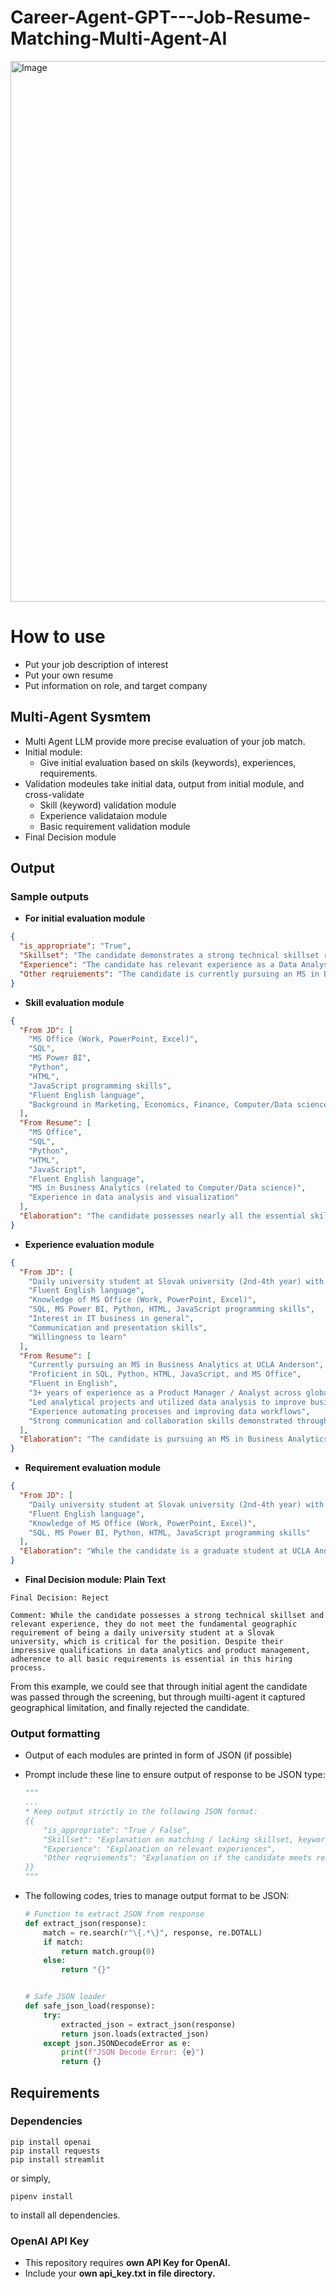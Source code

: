 # Career-Agent-GPT---Job-Resume-Matching-Multi-Agent-AI

<img width="865" alt="Image" src="https://github.com/user-attachments/assets/1c506cee-ba49-452a-993c-e603e8a2f132" />

# How to use

* Put your job description of interest
* Put your own resume
* Put information on role, and target company

## Multi-Agent Sysmtem

* Multi Agent LLM provide more precise evaluation of your job match. 
* Initial module: 
  * Give initial evaluation based on skils (keywords), experiences, requirements.
* Validation modeules take initial data, output from initial module, and cross-validate
  * Skill (keyword) validation module
  * Experience validataion module
  * Basic requirement validation module
* Final Decision module

## Output

### Sample outputs

* **For initial evaluation module**

~~~JSON
{
  "is_appropriate": "True",
  "Skillset": "The candidate demonstrates a strong technical skillset relevant to the position, including proficiency in SQL, Python, and programming basics like HTML and JavaScript, all of which are essential for data analysis and automation tasks in pricing strategies. Furthermore, they are familiar with MS Office, which is necessary for report preparation.",
  "Experience": "The candidate has relevant experience as a Data Analyst Intern at AWS where they automated processes using Python, improving efficiency and reducing errors. Their role as a Product Manager/Analyst at Match Group involved extensive use of data analytics, leading projects that align closely with the responsibilities of pricing reviews and market data analysis outlined in the job description.",
  "Other reqruiements": "The candidate is currently pursuing an MS in Business Analytics, directly aligning with the educational requirement. They are fluent in English and have demonstrated strong communication and collaboration skills, which are desirable for teamwork in a global environment. Their background in product management and analytics suggests a solid interest in IT business."
}
~~~

* **Skill evaluation module**

~~~JSON
{
  "From JD": [
    "MS Office (Work, PowerPoint, Excel)",
    "SQL",
    "MS Power BI",
    "Python",
    "HTML",
    "JavaScript programming skills",
    "Fluent English language",
    "Background in Marketing, Economics, Finance, Computer/Data science or Mathematics"
  ],
  "From Resume": [
    "MS Office",
    "SQL",
    "Python",
    "HTML",
    "JavaScript",
    "Fluent English language",
    "MS in Business Analytics (related to Computer/Data science)",
    "Experience in data analysis and visualization"
  ],
  "Elaboration": "The candidate possesses nearly all the essential skills listed in the job description. They are proficient in SQL, Python, HTML, and JavaScript, which directly aligns with the job's technical requirements. Additionally, their familiarity with MS Office tools such as Excel supports the need for report preparation and data analysis. While the job description specifies knowledge of MS Power BI, the candidate has experience with Tableau, which serves a similar purpose in data visualization. The candidate is currently pursuing a Master’s degree in Business Analytics, which is relevant to the required academic background. Overall, the skillsets match closely, with a minor gap in specific tools, but their overall experience and demonstrated ability in data analytics position the candidate as a strong fit for the internship."
}
~~~

* **Experience evaluation module**

~~~JSON
{
  "From JD": [
    "Daily university student at Slovak university (2nd-4th year) with a Marketing, Economic, Finance, Computer/Data science or Mathematics background",
    "Fluent English language",
    "Knowledge of MS Office (Work, PowerPoint, Excel)",
    "SQL, MS Power BI, Python, HTML, JavaScript programming skills",
    "Interest in IT business in general",
    "Communication and presentation skills",
    "Willingness to learn"
  ],
  "From Resume": [
    "Currently pursuing an MS in Business Analytics at UCLA Anderson",
    "Proficient in SQL, Python, HTML, JavaScript, and MS Office",
    "Fluent in English",
    "3+ years of experience as a Product Manager / Analyst across global enterprises",
    "Led analytical projects and utilized data analysis to improve business outcomes",
    "Experience automating processes and improving data workflows",
    "Strong communication and collaboration skills demonstrated through leadership roles"
  ],
  "Elaboration": "The candidate is pursuing an MS in Business Analytics, aligning closely with the educational requirement and demonstrating a strong foundation in data science principles. They possess the essential skills mentioned in the job description, including proficiency in SQL, Python, HTML, and JavaScript, as well as MS Office for report preparation. Their experiences as a Data Analyst Intern at AWS and as a Product Manager/Analyst at Match Group show their practical application of these skills through process automation, data analysis, and contributions to project success. Additionally, their fluency in English and proven communication skills suggest they can effectively collaborate within the global pricing team. Their interest in IT business is implied through their background and roles, indicating a willingness to learn and adapt to dynamic business environments."
}
~~~

* **Requirement evaluation module**

~~~JSON
{
  "From JD": [
    "Daily university student at Slovak university (2nd-4th year) with a Marketing, Economic, Finance, Computer/Data science or Mathematics background",
    "Fluent English language",
    "Knowledge of MS Office (Work, PowerPoint, Excel)",
    "SQL, MS Power BI, Python, HTML, JavaScript programming skills"
  ],
  "Elaboration": "While the candidate is a graduate student at UCLA Anderson pursuing an MS in Business Analytics, they do not meet the requirement of being a daily university student at a Slovak university. However, they are fluent in English and have extensive knowledge of MS Office, along with significant programming skills in SQL, Python, HTML, and JavaScript. Their skillset in data analytics and product management, along with proven experience in automation and data analysis, aligns with the core responsibilities of the data science internship, just not the location requirement."
}
~~~

* **Final Decision module: Plain Text**

~~~
Final Decision: Reject

Comment: While the candidate possesses a strong technical skillset and relevant experience, they do not meet the fundamental geographic requirement of being a daily university student at a Slovak university, which is critical for the position. Despite their impressive qualifications in data analytics and product management, adherence to all basic requirements is essential in this hiring process.
~~~

From this example, we could see that through initial agent the candidate was passed through the screening, but through muilti-agent it captured geographical limitation, and finally rejected the candidate.

### Output formatting

* Output of each modules are printed in form of JSON (if possible)

* Prompt include these line to ensure output of response to be JSON type:

  ~~~python
  """
  ...
  * Keep output strictly in the following JSON format:
  {{
      "is_appropriate": "True / False",
      "Skillset": "Explanation on matching / lacking skillset, keywords",
      "Experience": "Explanation on relevant experiences",
      "Other reqruiements": "Explanation on if the candidate meets requirements"
  }}
  """
  ~~~

* The following codes,  tries to manage output format to be JSON:

  ~~~python
  # Function to extract JSON from response
  def extract_json(response):
      match = re.search(r"\{.*\}", response, re.DOTALL)
      if match:
          return match.group(0)
      else:
          return "{}"
  
  
  # Safe JSON loader
  def safe_json_load(response):
      try:
          extracted_json = extract_json(response)
          return json.loads(extracted_json)
      except json.JSONDecodeError as e:
          print(f"JSON Decode Error: {e}")
          return {}
  ~~~

## Requirements

### Dependencies

~~~shell
pip install openai
pip install requests
pip install streamlit
~~~

or simply, 

~~~
pipenv install 
~~~

to install all dependencies.

### OpenAI API Key

* This repository requires **own API Key for OpenAI.**
* Include your **own api_key.txt in file directory.**


